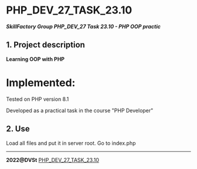 # PHP_DEV_27_TASK_23.10
***SkillFactory Group PHP_DEV_27 Task 23.10 - PHP OOP practic***

## 1. Project description 

**Learning OOP with PHP**

# Implemented:

Tested on PHP version 8.1

Developed as a practical task in the course "PHP Developer"

## 2. Use

Load all files and put it in server root. Go to index.php

***

**2022@DVSt** [PHP_DEV_27_TASK_23.10](https://github.com/SotnikovDV/PHP_DEV_27_TASK_23.10.git)